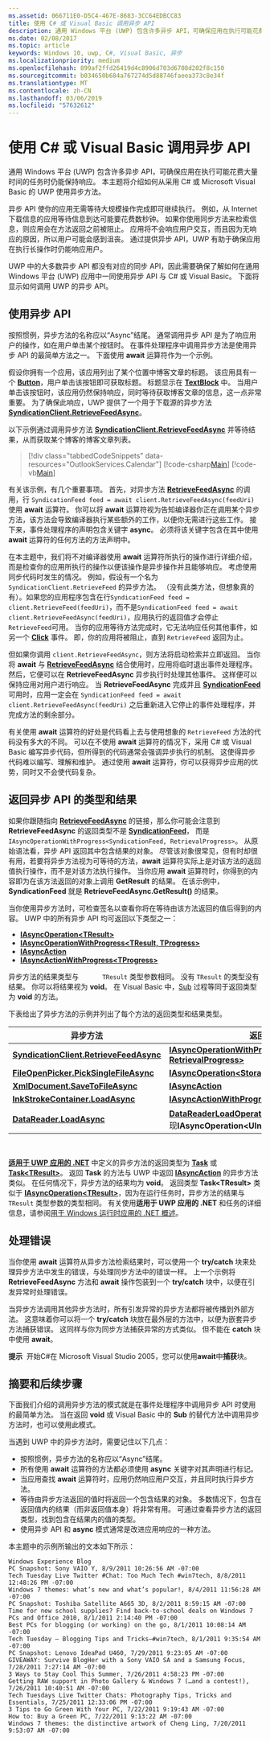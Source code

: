 ```yaml
---
ms.assetid: 066711E0-D5C4-467E-8683-3CC64EDBCC83
title: 使用 C# 或 Visual Basic 调用异步 API
description: 通用 Windows 平台 (UWP) 包含许多异步 API，可确保应用在执行可能花费大量时间的任务时仍能保持响应。
ms.date: 02/08/2017
ms.topic: article
keywords: Windows 10, uwp, C#, Visual Basic, 异步
ms.localizationpriority: medium
ms.openlocfilehash: 899af2ffd26419d4c8906d703d6708d202f8c150
ms.sourcegitcommit: b034650b684a767274d5d88746faeea373c8e34f
ms.translationtype: MT
ms.contentlocale: zh-CN
ms.lasthandoff: 03/06/2019
ms.locfileid: "57632612"
---
```

# <a name="call-asynchronous-apis-in-c-or-visual-basic"></a>使用 C# 或 Visual Basic 调用异步 API



通用 Windows 平台 (UWP) 包含许多异步 API，可确保应用在执行可能花费大量时间的任务时仍能保持响应。 本主题将介绍如何从采用 C# 或 Microsoft Visual Basic 的 UWP 使用异步方法。

异步 API 使你的应用无需等待大规模操作完成即可继续执行。 例如，从 Internet 下载信息的应用等待信息到达可能要花费数秒钟。 如果你使用同步方法来检索信息，则应用会在方法返回之前被阻止。 应用将不会响应用户交互，而且因为无响应的原因，所以用户可能会感到沮丧。 通过提供异步 API，UWP 有助于确保应用在执行长操作时仍能响应用户。

UWP 中的大多数异步 API 都没有对应的同步 API，因此需要确保了解如何在通用 Windows 平台 (UWP) 应用中一同使用异步 API 与 C# 或 Visual Basic。 下面将显示如何调用 UWP 的异步 API。

## <a name="using-asynchronous-apis"></a>使用异步 API


按照惯例，异步方法的名称应以“Async”结尾。 通常调用异步 API 是为了响应用户的操作，如在用户单击某个按钮时。 在事件处理程序中调用异步方法是使用异步 API 的最简单方法之一。 下面使用 **await** 运算符作为一个示例。

假设你拥有一个应用，该应用列出了某个位置中博客文章的标题。 该应用具有一个 [**Button**](https://msdn.microsoft.com/library/windows/apps/BR209265)，用户单击该按钮即可获取标题。 标题显示在 [**TextBlock**](https://msdn.microsoft.com/library/windows/apps/BR209652) 中。 当用户单击该按钮时，该应用仍然保持响应，同时等待获取博客文章的信息，这一点非常重要。 为了确保此响应，UWP 提供了一个用于下载源的异步方法 [**SyndicationClient.RetrieveFeedAsync**](https://msdn.microsoft.com/library/windows/apps/BR243460)。

以下示例通过调用异步方法 [**SyndicationClient.RetrieveFeedAsync**](https://msdn.microsoft.com/library/windows/apps/BR243460) 并等待结果，从而获取某个博客的博客文章列表。

> [!div class="tabbedCodeSnippets" data-resources="OutlookServices.Calendar"]
[!code-csharp[Main](./AsyncSnippets/csharp/MainPage.xaml.cs#SnippetDownloadRSS)]
[!code-vb[Main](./AsyncSnippets/vbnet/MainPage.xaml.vb#SnippetDownloadRSS)]

有关该示例，有几个重要事项。 首先，对异步方法 [**RetrieveFeedAsync**](https://msdn.microsoft.com/library/windows/apps/BR243460) 的调用，行 `SyndicationFeed feed = await client.RetrieveFeedAsync(feedUri)` 使用 **await** 运算符。 你可以将 **await** 运算符视为告知编译器你正在调用某个异步方法，该方法会导致编译器执行某些额外的工作，以便你无需进行这些工作。 接下来，事件处理程序的声明包含关键字 **async**。 必须将该关键字包含在其中使用 **await** 运算符的任何方法的方法声明中。

在本主题中，我们将不对编译器使用 **await** 运算符所执行的操作进行详细介绍，而是检查你的应用所执行的操作以便该操作是异步操作并且能够响应。 考虑使用同步代码时发生的情况。 例如，假设有一个名为 `SyndicationClient.RetrieveFeed` 的异步方法。 （没有此类方法，但想象真的有）。如果您的应用程序包含在行`SyndicationFeed feed = client.RetrieveFeed(feedUri)`，而不是`SyndicationFeed feed = await client.RetrieveFeedAsync(feedUri)`，应用执行的返回值才会停止`RetrieveFeed`可用。 当你的应用等待方法完成时，它无法响应任何其他事件，如另一个 [**Click**](https://msdn.microsoft.com/library/windows/apps/BR227737) 事件。 即，你的应用将被阻止，直到 `RetrieveFeed` 返回为止。

但如果你调用 `client.RetrieveFeedAsync`，则方法将启动检索并立即返回。 当你将 **await** 与 [**RetrieveFeedAsync**](https://msdn.microsoft.com/library/windows/apps/BR243460) 结合使用时，应用将临时退出事件处理程序。 然后，它便可以在 **RetrieveFeedAsync** 异步执行时处理其他事件。 这样便可以保持应用对用户进行响应。 当 **RetrieveFeedAsync** 完成并且 [**SyndicationFeed**](https://msdn.microsoft.com/library/windows/apps/BR243485) 可用时，应用一定会在 `SyndicationFeed feed = await client.RetrieveFeedAsync(feedUri)` 之后重新进入它停止的事件处理程序，并完成方法的剩余部分。

有关使用 **await** 运算符的好处是代码看上去与使用想象的 `RetrieveFeed` 方法的代码没有多大的不同。 可以在不使用 **await** 运算符的情况下，采用 C# 或 Visual Basic 编写异步代码，但所得到的代码通常会强调异步执行的机制。 这使得异步代码难以编写、理解和维护。 通过使用 **await** 运算符，你可以获得异步应用的优势，同时又不会使代码复杂。

## <a name="return-types-and-results-of-asynchronous-apis"></a>返回异步 API 的类型和结果


如果你跟随指向 [**RetrieveFeedAsync**](https://msdn.microsoft.com/library/windows/apps/BR243460) 的链接，那么你可能会注意到 **RetrieveFeedAsync** 的返回类型不是 [**SyndicationFeed**](https://msdn.microsoft.com/library/windows/apps/BR243485)， 而是 `IAsyncOperationWithProgress<SyndicationFeed, RetrievalProgress>`。 从原始语法看，异步 API 返回其中包含结果的对象。 尽管该对象很常见，但有时却很有用，若要将异步方法视为可等待的方法，**await** 运算符实际上是对该方法的返回值执行操作，而不是对该方法执行操作。 当你应用 **await** 运算符时，你得到的内容即为在该方法返回的对象上调用 **GetResult** 的结果。 在该示例中，**SyndicationFeed** 就是 **RetrieveFeedAsync.GetResult()** 的结果。

当你使用异步方法时，可检查签名以查看你将在等待由该方法返回的值后得到的内容。 UWP 中的所有异步 API 均可返回以下类型之一：

-   [**IAsyncOperation&lt;TResult&gt;**](https://msdn.microsoft.com/library/windows/apps/BR206598)
-   [**IAsyncOperationWithProgress&lt;TResult, TProgress&gt;**](https://msdn.microsoft.com/library/windows/apps/BR206594)
-   [**IAsyncAction**](https://msdn.microsoft.com/library/windows/apps/windows.foundation.iasyncaction.aspx)
-   [**IAsyncActionWithProgress&lt;TProgress&gt;**](https://msdn.microsoft.com/library/windows/apps/br206581.aspx)

异步方法的结果类型与 `      TResult` 类型参数相同。 没有 `TResult` 的类型没有结果。 你可以将结果视为 **void**。 在 Visual Basic 中，[Sub](https://msdn.microsoft.com/library/windows/apps/xaml/831f9wka.aspx) 过程等同于返回类型为 **void** 的方法。

下表给出了异步方法的示例并列出了每个方法的返回类型和结果类型。

| 异步方法                                                                           | 返回类型                                                                                                                                        | 结果类型                                       |
|-----------------------------------------------------------------------------------------------|----------------------------------------------------------------------------------------------------------------------------------------------------|---------------------------------------------------|
| [**SyndicationClient.RetrieveFeedAsync**](https://msdn.microsoft.com/library/windows/apps/BR243460)     | [**IAsyncOperationWithProgress&lt;SyndicationFeed, RetrievalProgress&gt;**](https://msdn.microsoft.com/library/windows/apps/BR206594)                                 | [**SyndicationFeed**](https://msdn.microsoft.com/library/windows/apps/BR243485) |
| [**FileOpenPicker.PickSingleFileAsync**](https://msdn.microsoft.com/library/windows/apps/JJ635275) | [**IAsyncOperation&lt;StorageFile&gt;**](https://msdn.microsoft.com/library/windows/apps/BR206598)                                                                                | [**StorageFile**](https://msdn.microsoft.com/library/windows/apps/BR227171)          |
| [**XmlDocument.SaveToFileAsync**](https://msdn.microsoft.com/library/windows/apps/BR206284)                 | [**IAsyncAction**](https://msdn.microsoft.com/library/windows/apps/windows.foundation.iasyncaction.aspx)                                                                                                           | **void**                                          |
| [**InkStrokeContainer.LoadAsync**](https://msdn.microsoft.com/library/windows/apps/Hh701757)               | [**IAsyncActionWithProgress&lt;UInt64&gt;**](https://msdn.microsoft.com/library/windows/apps/br206581.aspx)                                                                   | **void**                                          |
| [**DataReader.LoadAsync**](https://msdn.microsoft.com/library/windows/apps/BR208135)                            | [**DataReaderLoadOperation**](https://msdn.microsoft.com/library/windows/apps/BR208120)，自定义生成类，该类实现**IAsyncOperation&lt;UInt32&gt;** | [**UInt32**](https://msdn.microsoft.com/library/windows/apps/br206598.aspx)                     |

 

[  **适用于 UWP 应用的 .NET**](https://msdn.microsoft.com/library/windows/apps/xaml/br230232.aspx) 中定义的异步方法的返回类型为 [**Task**](https://msdn.microsoft.com/library/windows/apps/xaml/system.threading.tasks.task.aspx) 或 [**Task&lt;TResult&gt;**](https://msdn.microsoft.com/library/windows/apps/xaml/dd321424.aspx)。 返回 **Task** 的方法与 UWP 中返回 [**IAsyncAction**](https://msdn.microsoft.com/library/windows/apps/windows.foundation.iasyncaction.aspx) 的异步方法类似。 在任何情况下，异步方法的结果均为 **void**。 返回类型 **Task&lt;TResult&gt;** 类似于 [**IAsyncOperation&lt;TResult&gt;**](https://msdn.microsoft.com/library/windows/apps/BR206598)，因为在运行任务时，异步方法的结果与 `TResult` 类型参数的类型相同。 有关使用**适用于 UWP 应用的 .NET** 和任务的详细信息，请参阅[用于 Windows 运行时应用的 .NET 概述](https://msdn.microsoft.com/library/windows/apps/xaml/br230302.aspx)。

## <a name="handling-errors"></a>处理错误


当你使用 **await** 运算符从异步方法检索结果时，可以使用一个 **try/catch** 块来处理异步方法中发生的错误，与处理同步方法中的错误一样。 上一个示例将 **RetrieveFeedAsync** 方法和 **await** 操作包装到一个 **try/catch** 块中，以便在引发异常时处理错误。

当异步方法调用其他异步方法时，所有引发异常的异步方法都将被传播到外部方法。 这意味着你可以将一个 **try/catch** 块放在最外层的方法中，以便为嵌套异步方法捕获错误。 这同样与你为同步方法捕获异常的方式类似。 但不能在 **catch** 块中使用 **await**。

**提示**  开始C#在 Microsoft Visual Studio 2005，您可以使用**await**中**捕获**块。

## <a name="summary-and-next-steps"></a>摘要和后续步骤

下面我们介绍的调用异步方法的模式就是在事件处理程序中调用异步 API 时使用的最简单方法。 当在返回 **void** 或 Visual Basic 中的 **Sub** 的替代方法中调用异步方法时，也可以使用此模式。

当遇到 UWP 中的异步方法时，需要记住以下几点：

-   按照惯例，异步方法的名称应以“Async”结尾。
-   所有使用 **await** 运算符的方法都必须使用 **async** 关键字对其声明进行标记。
-   当应用查找 **await** 运算符时，应用仍然响应用户交互，并且同时执行异步方法。
-   等待由异步方法返回的值时将返回一个包含结果的对象。 多数情况下，包含在返回值内的结果（而非返回值本身）将非常有用。 可通过查看异步方法的返回类型，找到包含在结果内的值的类型。
-   使用异步 API 和 **async** 模式通常是改进应用响应的一种方法。

本主题中的示例所输出的文本如下所示：

``` syntax
Windows Experience Blog
PC Snapshot: Sony VAIO Y, 8/9/2011 10:26:56 AM -07:00
Tech Tuesday Live Twitter #Chat: Too Much Tech #win7tech, 8/8/2011 12:48:26 PM -07:00
Windows 7 themes: what’s new and what’s popular!, 8/4/2011 11:56:28 AM -07:00
PC Snapshot: Toshiba Satellite A665 3D, 8/2/2011 8:59:15 AM -07:00
Time for new school supplies? Find back-to-school deals on Windows 7 PCs and Office 2010, 8/1/2011 2:14:40 PM -07:00
Best PCs for blogging (or working) on the go, 8/1/2011 10:08:14 AM -07:00
Tech Tuesday – Blogging Tips and Tricks–#win7tech, 8/1/2011 9:35:54 AM -07:00
PC Snapshot: Lenovo IdeaPad U460, 7/29/2011 9:23:05 AM -07:00
GIVEAWAY: Survive BlogHer with a Sony VAIO SA and a Samsung Focus, 7/28/2011 7:27:14 AM -07:00
3 Ways to Stay Cool This Summer, 7/26/2011 4:58:23 PM -07:00
Getting RAW support in Photo Gallery & Windows 7 (…and a contest!), 7/26/2011 10:40:51 AM -07:00
Tech Tuesdays Live Twitter Chats: Photography Tips, Tricks and Essentials, 7/25/2011 12:33:06 PM -07:00
3 Tips to Go Green With Your PC, 7/22/2011 9:19:43 AM -07:00
How to: Buy a Green PC, 7/22/2011 9:13:22 AM -07:00
Windows 7 themes: the distinctive artwork of Cheng Ling, 7/20/2011 9:53:07 AM -07:00
```
